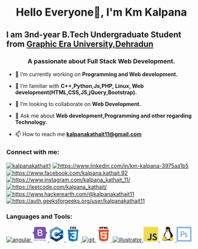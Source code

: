 <h1 align="center">Hello Everyone👋, I'm Km Kalpana</h1>
<h2 aligh="center">I am 3nd-year B.Tech Undergraduate Student from <a href="https://www.geu.ac.in/">Graphic Era University,Dehradun</a> </h2>
<h3 align="center">A passionate about Full Stack Web Development.</h3>

- 🔭 I’m currently working on **Programming and Web development.**

- 🌱 I’m familiar with **C++,Python,Js,PHP, Linux, Web development(HTML,CSS,JS,jQuery,Bootstrap).**

- 👯 I’m looking to collaborate on **Web Development.**

- 💬 Ask me about **Web development,Programming and other regarding Technology.**

- 📫 How to reach me **kalpanakathait11@gmail.com**

<h3 align="left">Connect with me:</h3>
<p align="left">
<a href="https://twitter.com/kalpanakathait1" target="blank"><img align="center" src="https://raw.githubusercontent.com/rahuldkjain/github-profile-readme-generator/master/src/images/icons/Social/twitter.svg" alt="kalpanakathait1" height="30" width="40" /></a>
<a href="https://linkedin.com/in/https://www.linkedin.com/in/km-kalpana-3975aa1b5" target="blank"><img align="center" src="https://raw.githubusercontent.com/rahuldkjain/github-profile-readme-generator/master/src/images/icons/Social/linked-in-alt.svg" alt="https://www.linkedin.com/in/km-kalpana-3975aa1b5" height="30" width="40" /></a>
<a href="https://fb.com/https://www.facebook.com/kalpana.kathait.92" target="blank"><img align="center" src="https://raw.githubusercontent.com/rahuldkjain/github-profile-readme-generator/master/src/images/icons/Social/facebook.svg" alt="https://www.facebook.com/kalpana.kathait.92" height="30" width="40" /></a>
<a href="https://instagram.com/https://www.instagram.com/kalpana_kathait_11/" target="blank"><img align="center" src="https://raw.githubusercontent.com/rahuldkjain/github-profile-readme-generator/master/src/images/icons/Social/instagram.svg" alt="https://www.instagram.com/kalpana_kathait_11/" height="30" width="40" /></a>
<a href="https://www.leetcode.com/https://leetcode.com/kalpana_kathait/" target="blank"><img align="center" src="https://raw.githubusercontent.com/rahuldkjain/github-profile-readme-generator/master/src/images/icons/Social/leet-code.svg" alt="https://leetcode.com/kalpana_kathait/" height="30" width="40" /></a>
<a href="https://www.hackerearth.com/https://www.hackerearth.com/@kalpanakathait11" target="blank"><img align="center" src="https://raw.githubusercontent.com/rahuldkjain/github-profile-readme-generator/master/src/images/icons/Social/hackerearth.svg" alt="https://www.hackerearth.com/@kalpanakathait11" height="30" width="40" /></a>
<a href="https://auth.geeksforgeeks.org/user/https://auth.geeksforgeeks.org/user/kalpanakathait11" target="blank"><img align="center" src="https://raw.githubusercontent.com/rahuldkjain/github-profile-readme-generator/master/src/images/icons/Social/geeks-for-geeks.svg" alt="https://auth.geeksforgeeks.org/user/kalpanakathait11" height="30" width="40" /></a>
</p>

<h3 align="left">Languages and Tools:</h3>
<p align="left"> <a href="https://angular.io" target="_blank"> <img src="https://angular.io/assets/images/logos/angular/angular.svg" alt="angular" width="40" height="40"/> </a> <a href="https://getbootstrap.com" target="_blank"> <img src="https://raw.githubusercontent.com/devicons/devicon/master/icons/bootstrap/bootstrap-plain-wordmark.svg" alt="bootstrap" width="40" height="40"/> </a> <a href="https://www.w3schools.com/cpp/" target="_blank"> <img src="https://raw.githubusercontent.com/devicons/devicon/master/icons/cplusplus/cplusplus-original.svg" alt="cplusplus" width="40" height="40"/> </a> <a href="https://www.w3schools.com/css/" target="_blank"> <img src="https://raw.githubusercontent.com/devicons/devicon/master/icons/css3/css3-original-wordmark.svg" alt="css3" width="40" height="40"/> </a> <a href="https://git-scm.com/" target="_blank"> <img src="https://www.vectorlogo.zone/logos/git-scm/git-scm-icon.svg" alt="git" width="40" height="40"/> </a> <a href="https://www.w3.org/html/" target="_blank"> <img src="https://raw.githubusercontent.com/devicons/devicon/master/icons/html5/html5-original-wordmark.svg" alt="html5" width="40" height="40"/> </a> <a href="https://www.adobe.com/in/products/illustrator.html" target="_blank"> <img src="https://www.vectorlogo.zone/logos/adobe_illustrator/adobe_illustrator-icon.svg" alt="illustrator" width="40" height="40"/> </a> <a href="https://developer.mozilla.org/en-US/docs/Web/JavaScript" target="_blank"> <img src="https://raw.githubusercontent.com/devicons/devicon/master/icons/javascript/javascript-original.svg" alt="javascript" width="40" height="40"/> </a> <a href="https://www.linux.org/" target="_blank"> <img src="https://raw.githubusercontent.com/devicons/devicon/master/icons/linux/linux-original.svg" alt="linux" width="40" height="40"/> </a> <a href="https://www.photoshop.com/en" target="_blank"> <img src="https://raw.githubusercontent.com/devicons/devicon/master/icons/photoshop/photoshop-line.svg" alt="photoshop" width="40" height="40"/> </a> </p>
